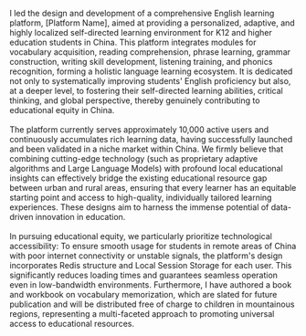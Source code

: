 I led the design and development of a comprehensive English learning platform, [Platform Name], aimed at providing a personalized, adaptive, and highly localized self-directed learning environment for K12 and higher education students in China. This platform integrates modules for vocabulary acquisition, reading comprehension, phrase learning, grammar construction, writing skill development, listening training, and phonics recognition, forming a holistic language learning ecosystem. It is dedicated not only to systematically improving students' English proficiency but also, at a deeper level, to fostering their self-directed learning abilities, critical thinking, and global perspective, thereby genuinely contributing to educational equity in China.<br><br>The platform currently serves approximately 10,000 active users and continuously accumulates rich learning data, having successfully launched and been validated in a niche market within China. We firmly believe that combining cutting-edge technology (such as proprietary adaptive algorithms and Large Language Models) with profound local educational insights can effectively bridge the existing educational resource gap between urban and rural areas, ensuring that every learner has an equitable starting point and access to high-quality, individually tailored learning experiences. These designs aim to harness the immense potential of data-driven innovation in education.<br><br>In pursuing educational equity, we particularly prioritize technological accessibility: To ensure smooth usage for students in remote areas of China with poor internet connectivity or unstable signals, the platform's design incorporates Redis structure and Local Session Storage for each user. This significantly reduces loading times and guarantees seamless operation even in low-bandwidth environments. Furthermore, I have authored a book and workbook on vocabulary memorization, which are slated for future publication and will be distributed free of charge to children in mountainous regions, representing a multi-faceted approach to promoting universal access to educational resources.
